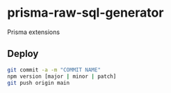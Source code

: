 # prisma-raw-sql-generator 
Prisma extensions

## Deploy
```bash
git commit -a -m "COMMIT NAME"
npm version [major | minor | patch]
git push origin main
```
